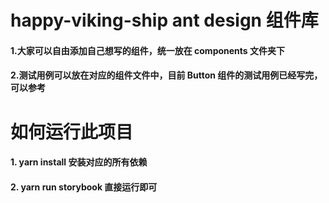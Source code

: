# happy-viking-ship ant design 组件库

#### 1.大家可以自由添加自己想写的组件，统一放在 components 文件夹下

#### 2.测试用例可以放在对应的组件文件中，目前 Button 组件的测试用例已经写完，可以参考

# 如何运行此项目

#### 1. yarn install 安装对应的所有依赖

#### 2. yarn run storybook 直接运行即可
